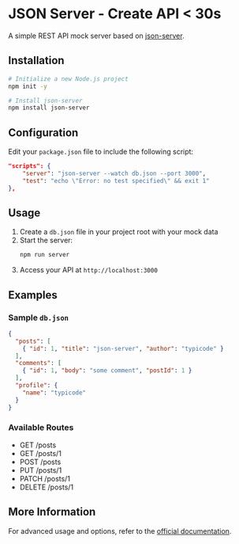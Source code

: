 # JSON Server - Create API < 30s

A simple REST API mock server based on [json-server](https://github.com/typicode/json-server).

## Installation

```bash
# Initialize a new Node.js project
npm init -y

# Install json-server
npm install json-server
```

## Configuration

Edit your `package.json` file to include the following script:

```json
"scripts": {
    "server": "json-server --watch db.json --port 3000",
    "test": "echo \"Error: no test specified\" && exit 1"
},
```

## Usage

1. Create a `db.json` file in your project root with your mock data
2. Start the server:
   ```bash
   npm run server
   ```
3. Access your API at `http://localhost:3000`

## Examples

### Sample `db.json`
```json
{
  "posts": [
    { "id": 1, "title": "json-server", "author": "typicode" }
  ],
  "comments": [
    { "id": 1, "body": "some comment", "postId": 1 }
  ],
  "profile": { 
    "name": "typicode" 
  }
}
```

### Available Routes
- GET /posts
- GET /posts/1
- POST /posts
- PUT /posts/1
- PATCH /posts/1
- DELETE /posts/1

## More Information

For advanced usage and options, refer to the [official documentation](https://github.com/typicode/json-server).